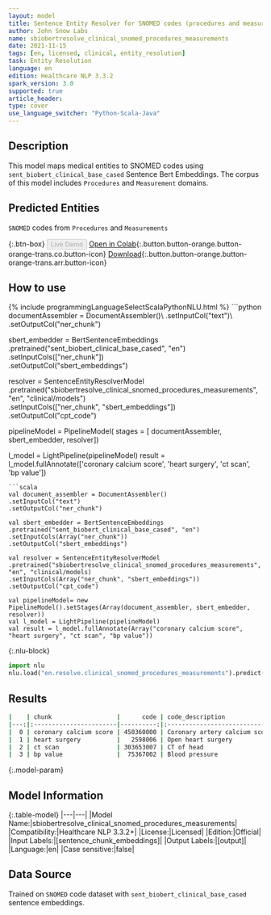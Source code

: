 ```yaml
---
layout: model
title: Sentence Entity Resolver for SNOMED codes (procedures and measurements)
author: John Snow Labs
name: sbiobertresolve_clinical_snomed_procedures_measurements
date: 2021-11-15
tags: [en, licensed, clinical, entity_resolution]
task: Entity Resolution
language: en
edition: Healthcare NLP 3.3.2
spark_version: 3.0
supported: true
article_header:
type: cover
use_language_switcher: "Python-Scala-Java"
---
```


## Description

This model maps medical entities to SNOMED codes using `sent_biobert_clinical_base_cased` Sentence Bert Embeddings. The corpus of this model includes `Procedures` and `Measurement` domains.

## Predicted Entities

`SNOMED` codes from `Procedures` and `Measurements`


{:.btn-box}
<button class="button button-orange" disabled>Live Demo</button>
[Open in Colab](https://colab.research.google.com/github/JohnSnowLabs/spark-nlp-workshop/blob/master/tutorials/Certification_Trainings/Healthcare/24.Improved_Entity_Resolvers_in_SparkNLP_with_sBert.ipynb){:.button.button-orange.button-orange-trans.co.button-icon}
[Download](https://s3.amazonaws.com/auxdata.johnsnowlabs.com/clinical/models/sbiobertresolve_clinical_snomed_procedures_measurements_en_3.3.2_3.0_1636985738813.zip){:.button.button-orange.button-orange-trans.arr.button-icon}

## How to use



<div class="tabs-box" markdown="1">
{% include programmingLanguageSelectScalaPythonNLU.html %}
```python
documentAssembler = DocumentAssembler()\
.setInputCol("text")\
.setOutputCol("ner_chunk")

sbert_embedder = BertSentenceEmbeddings\
.pretrained("sent_biobert_clinical_base_cased", "en")\
.setInputCols(["ner_chunk"])\
.setOutputCol("sbert_embeddings") 

resolver = SentenceEntityResolverModel\
.pretrained("sbiobertresolve_clinical_snomed_procedures_measurements", "en", "clinical/models") \
.setInputCols(["ner_chunk", "sbert_embeddings"]) \
.setOutputCol("cpt_code")

pipelineModel = PipelineModel(
stages = [
documentAssembler,
sbert_embedder,
resolver])

l_model = LightPipeline(pipelineModel)
result = l_model.fullAnnotate(['coronary calcium score', 'heart surgery', 'ct scan', 'bp value'])

```
```scala
val document_assembler = DocumentAssembler()
.setInputCol("text")
.setOutputCol("ner_chunk")

val sbert_embedder = BertSentenceEmbeddings
.pretrained("sent_biobert_clinical_base_cased", "en")
.setInputCols(Array("ner_chunk"))
.setOutputCol("sbert_embeddings")

val resolver = SentenceEntityResolverModel
.pretrained("sbiobertresolve_clinical_snomed_procedures_measurements", "en", "clinical/models) 
.setInputCols(Array("ner_chunk", "sbert_embeddings"))
.setOutputCol("cpt_code")

val pipelineModel= new PipelineModel().setStages(Array(document_assembler, sbert_embedder, resolver))
val l_model = LightPipeline(pipelineModel)
val result = l_model.fullAnnotate(Array("coronary calcium score", "heart surgery", "ct scan", "bp value"))
```


{:.nlu-block}
```python
import nlu
nlu.load("en.resolve.clinical_snomed_procedures_measurements").predict("""coronary calcium score""")
```

</div>

## Results

```bash
|    | chunk                  |      code | code_description              | all_k_code_desc                                                                 | all_k_codes                                                                                                                                                     |
|---:|:-----------------------|----------:|:------------------------------|:--------------------------------------------------------------------------------|:----------------------------------------------------------------------------------------------------------------------------------------------------------------|
|  0 | coronary calcium score | 450360000 | Coronary artery calcium score | ['450360000', '450734004', '1086491000000104', '1086481000000101', '762241007'] | ['Coronary artery calcium score', 'Coronary artery calcium score', 'Dundee Coronary Risk Disk score', 'Dundee Coronary Risk rank', 'Dundee Coronary Risk Disk'] |
|  1 | heart surgery          |   2598006 | Open heart surgery            | ['2598006', '64915003', '119766003', '34068001', '233004008']                   | ['Open heart surgery', 'Operation on heart', 'Heart reconstruction', 'Heart valve replacement', 'Coronary sinus operation']                                     |
|  2 | ct scan                | 303653007 | CT of head                    | ['303653007', '431864000', '363023007', '418272005', '241577003']               | ['CT of head', 'CT guided injection', 'CT of site', 'CT angiography', 'CT of spine']                                                                            |
|  3 | bp value               |  75367002 | Blood pressure                | ['75367002', '6797001', '723232008', '46973005', '427732000']                   | ['Blood pressure', 'Mean blood pressure', 'Average blood pressure', 'Blood pressure taking', 'Speed of blood pressure response']                                |

```

{:.model-param}
## Model Information

{:.table-model}
|---|---|
|Model Name:|sbiobertresolve_clinical_snomed_procedures_measurements|
|Compatibility:|Healthcare NLP 3.3.2+|
|License:|Licensed|
|Edition:|Official|
|Input Labels:|[sentence_chunk_embeddings]|
|Output Labels:|[output]|
|Language:|en|
|Case sensitive:|false|

## Data Source

Trained on `SNOMED` code dataset with `sent_biobert_clinical_base_cased` sentence embeddings.
